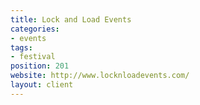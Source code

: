 ```yaml
---
title: Lock and Load Events
categories:
- events
tags:
- festival
position: 201
website: http://www.locknloadevents.com/
layout: client
---
```


